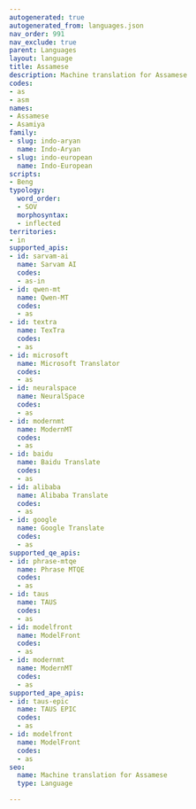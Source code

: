 ```yaml
---
autogenerated: true
autogenerated_from: languages.json
nav_order: 991
nav_exclude: true
parent: Languages
layout: language
title: Assamese
description: Machine translation for Assamese
codes:
- as
- asm
names:
- Assamese
- Asamiya
family:
- slug: indo-aryan
  name: Indo-Aryan
- slug: indo-european
  name: Indo-European
scripts:
- Beng
typology:
  word_order:
  - SOV
  morphosyntax:
  - inflected
territories:
- in
supported_apis:
- id: sarvam-ai
  name: Sarvam AI
  codes:
  - as-in
- id: qwen-mt
  name: Qwen-MT
  codes:
  - as
- id: textra
  name: TexTra
  codes:
  - as
- id: microsoft
  name: Microsoft Translator
  codes:
  - as
- id: neuralspace
  name: NeuralSpace
  codes:
  - as
- id: modernmt
  name: ModernMT
  codes:
  - as
- id: baidu
  name: Baidu Translate
  codes:
  - as
- id: alibaba
  name: Alibaba Translate
  codes:
  - as
- id: google
  name: Google Translate
  codes:
  - as
supported_qe_apis:
- id: phrase-mtqe
  name: Phrase MTQE
  codes:
  - as
- id: taus
  name: TAUS
  codes:
  - as
- id: modelfront
  name: ModelFront
  codes:
  - as
- id: modernmt
  name: ModernMT
  codes:
  - as
supported_ape_apis:
- id: taus-epic
  name: TAUS EPIC
  codes:
  - as
- id: modelfront
  name: ModelFront
  codes:
  - as
seo:
  name: Machine translation for Assamese
  type: Language

---
```



